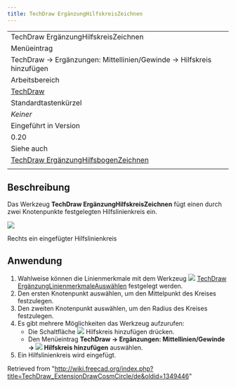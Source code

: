 ```yaml
---
title: TechDraw ErgänzungHilfskreisZeichnen
---
```


|                                                                                                              |
| ------------------------------------------------------------------------------------------------------------ |
| TechDraw ErgänzungHilfskreisZeichnen                                                                         |
| Menüeintrag                                                                                                  |
| TechDraw → Ergänzungen: Mittellinien/Gewinde → Hilfskreis hinzufügen                                         |
| Arbeitsbereich                                                                                               |
| [TechDraw](/TechDraw_Workbench/de "TechDraw Workbench/de")                                                   |
| Standardtastenkürzel                                                                                         |
| _Keiner_                                                                                                     |
| Eingeführt in Version                                                                                        |
| 0.20                                                                                                         |
| Siehe auch                                                                                                   |
| [TechDraw ErgänzungHilfsbogenZeichnen](/TechDraw_ExtensionDrawCosmArc/de "TechDraw ExtensionDrawCosmArc/de") |
|                                                                                                              |

## Beschreibung

Das Werkzeug **TechDraw ErgänzungHilfskreisZeichnen** fügt einen durch zwei Knotenpunkte festgelegten Hilfslinienkreis ein.

![](/images/TechDraw_ExtensionDrawCosmCircleExample.png)

Rechts ein eingefügter Hilfslinienkreis

## Anwendung

1. Wahlweise können die Linienmerkmale mit dem Werkzeug ![](/images/TechDraw_ExtensionSelectLineAttributes.svg) [TechDraw ErgänzungLinienmerkmaleAuswählen](/TechDraw_ExtensionSelectLineAttributes/de "TechDraw ExtensionSelectLineAttributes/de") festgelegt werden.
2. Den ersten Knotenpunkt auswählen, um den Mittelpunkt des Kreises festzulegen.
3. Den zweiten Knotenpunkt auswählen, um den Radius des Kreises festzulegen.
4. Es gibt mehrere Möglichkeiten das Werkzeug aufzurufen:
   - Die Schaltfläche ![](/images/TechDraw_ExtensionDrawCosmCircle.svg) Hilfskreis hinzufügen drücken.
   - Den Menüeintrag **TechDraw → Ergänzungen: Mittellinien/Gewinde → ![](/images/TechDraw_ExtensionDrawCosmCircle.svg) Hilfskreis hinzufügen** auswählen.
5. Ein Hilfslinienkreis wird eingefügt.

Retrieved from "<http://wiki.freecad.org/index.php?title=TechDraw_ExtensionDrawCosmCircle/de&oldid=1349446>"
